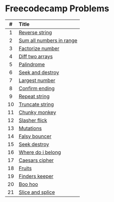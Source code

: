 # Freecodecamp Problems

  | # | Title |
  | :---: | :--- |
   1 | [Reverse string](https://github.com/ashishdotme/code.ashish.me/blob/master/freecodecamp\basic\01-reverse-string.js) |
 2 | [Sum all numbers in range](https://github.com/ashishdotme/code.ashish.me/blob/master/freecodecamp\intermediate\01-sum-all-numbers-in-range.js) |
 3 | [Factorize number](https://github.com/ashishdotme/code.ashish.me/blob/master/freecodecamp\basic\02-factorize-number.js) |
 4 | [Diff two arrays](https://github.com/ashishdotme/code.ashish.me/blob/master/freecodecamp\intermediate\02-diff-two-arrays.js) |
 5 | [Palindrome](https://github.com/ashishdotme/code.ashish.me/blob/master/freecodecamp\basic\03-palindrome.js) |
 6 | [Seek and destroy](https://github.com/ashishdotme/code.ashish.me/blob/master/freecodecamp\intermediate\03-seek-and-destroy.js) |
 7 | [Largest number](https://github.com/ashishdotme/code.ashish.me/blob/master/freecodecamp\basic\04-largest-number.js) |
 8 | [Confirm ending](https://github.com/ashishdotme/code.ashish.me/blob/master/freecodecamp\basic\05-confirm-ending.js) |
 9 | [Repeat string](https://github.com/ashishdotme/code.ashish.me/blob/master/freecodecamp\basic\06-repeat-string.js) |
 10 | [Truncate string](https://github.com/ashishdotme/code.ashish.me/blob/master/freecodecamp\basic\07-truncate-string.js) |
 11 | [Chunky monkey](https://github.com/ashishdotme/code.ashish.me/blob/master/freecodecamp\basic\08-chunky-monkey.js) |
 12 | [Slasher flick](https://github.com/ashishdotme/code.ashish.me/blob/master/freecodecamp\basic\09-slasher-flick.js) |
 13 | [Mutations](https://github.com/ashishdotme/code.ashish.me/blob/master/freecodecamp\basic\10-mutations.js) |
 14 | [Falsy bouncer](https://github.com/ashishdotme/code.ashish.me/blob/master/freecodecamp\basic\11-falsy-bouncer.js) |
 15 | [Seek destroy](https://github.com/ashishdotme/code.ashish.me/blob/master/freecodecamp\basic\12-seek-destroy.js) |
 16 | [Where do i belong](https://github.com/ashishdotme/code.ashish.me/blob/master/freecodecamp\basic\13-where-do-i-belong.js) |
 17 | [Caesars cipher](https://github.com/ashishdotme/code.ashish.me/blob/master/freecodecamp\basic\15-caesars-cipher.js) |
 18 | [Fruits](https://github.com/ashishdotme/code.ashish.me/blob/master/freecodecamp\basic\16-fruits.js) |
 19 | [Finders keeper](https://github.com/ashishdotme/code.ashish.me/blob/master/freecodecamp\basic\17-finders-keeper.js) |
 20 | [Boo hoo](https://github.com/ashishdotme/code.ashish.me/blob/master/freecodecamp\basic\18-boo-hoo.js) |
 21 | [Slice and splice](https://github.com/ashishdotme/code.ashish.me/blob/master/freecodecamp\basic\19-slice-and-splice.js) |
